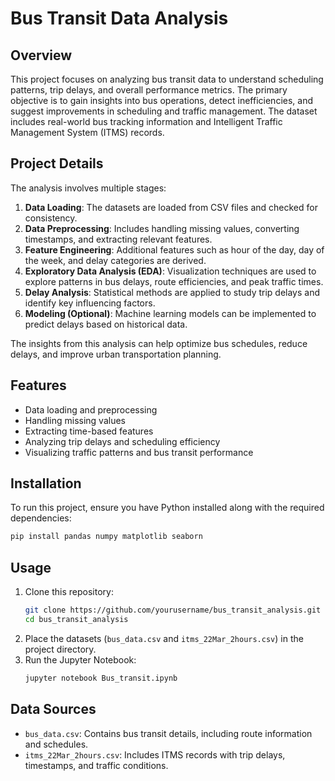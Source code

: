 # Bus Transit Data Analysis

## Overview
This project focuses on analyzing bus transit data to understand scheduling patterns, trip delays, and overall performance metrics. The primary objective is to gain insights into bus operations, detect inefficiencies, and suggest improvements in scheduling and traffic management. The dataset includes real-world bus tracking information and Intelligent Traffic Management System (ITMS) records.

## Project Details
The analysis involves multiple stages:

1. **Data Loading**: The datasets are loaded from CSV files and checked for consistency.
2. **Data Preprocessing**: Includes handling missing values, converting timestamps, and extracting relevant features.
3. **Feature Engineering**: Additional features such as hour of the day, day of the week, and delay categories are derived.
4. **Exploratory Data Analysis (EDA)**: Visualization techniques are used to explore patterns in bus delays, route efficiencies, and peak traffic times.
5. **Delay Analysis**: Statistical methods are applied to study trip delays and identify key influencing factors.
6. **Modeling (Optional)**: Machine learning models can be implemented to predict delays based on historical data.

The insights from this analysis can help optimize bus schedules, reduce delays, and improve urban transportation planning.

## Features
- Data loading and preprocessing
- Handling missing values
- Extracting time-based features
- Analyzing trip delays and scheduling efficiency
- Visualizing traffic patterns and bus transit performance

## Installation
To run this project, ensure you have Python installed along with the required dependencies:

```bash
pip install pandas numpy matplotlib seaborn
```

## Usage
1. Clone this repository:
   ```bash
   git clone https://github.com/yourusername/bus_transit_analysis.git
   cd bus_transit_analysis
   ```
2. Place the datasets (`bus_data.csv` and `itms_22Mar_2hours.csv`) in the project directory.
3. Run the Jupyter Notebook:
   ```bash
   jupyter notebook Bus_transit.ipynb
   ```

## Data Sources
- `bus_data.csv`: Contains bus transit details, including route information and schedules.
- `itms_22Mar_2hours.csv`: Includes ITMS records with trip delays, timestamps, and traffic conditions.




